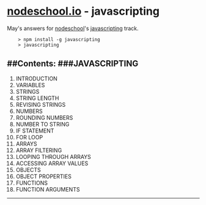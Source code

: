 # [nodeschool.io](http://nodeschool.io) - javascripting

May's answers for [nodeschool](http://nodeschool.io)'s [javascripting](http://nodeschool.io/#javascripting) track.

		> npm install -g javascripting
		> javascripting

##Contents:
###JAVASCRIPTING
-------------
1. INTRODUCTION
2. VARIABLES
3. STRINGS
4. STRING LENGTH
5. REVISING STRINGS
6. NUMBERS
7. ROUNDING NUMBERS
8. NUMBER TO STRING
9. IF STATEMENT
10. FOR LOOP
11. ARRAYS
12. ARRAY FILTERING
13. LOOPING THROUGH ARRAYS
14. ACCESSING ARRAY VALUES
15. OBJECTS
16. OBJECT PROPERTIES
17. FUNCTIONS
18. FUNCTION ARGUMENTS
-----------------